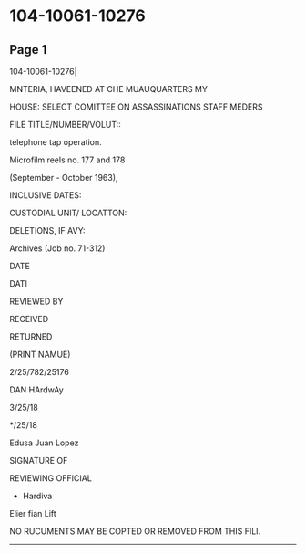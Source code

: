 # 104-10061-10276

## Page 1

104-10061-10276|

MNTERIA, HAVEENED AT CHE MUAUQUARTERS MY

HOUSE: SELECT COMITTEE ON ASSASSINATIONS STAFF MEDERS

FILE TITLE/NUMBER/VOLUT::

telephone tap operation.

Microfilm reels no. 177 and 178

(September - October 1963),

INCLUSIVE DATES:

CUSTODIAL UNIT/ LOCATTON:

DELETIONS, IF AVY:

Archives (Job no. 71-312)

DATE

DATI

REVIEWED BY

RECEIVED

RETURNED

(PRINT NAMUE)

2/25/782/25176

DAN HArdwAy

3/25/18

*/25/18

Edusa Juan Lopez

SIGNATURE OF

REVIEWING OFFICIAL

- Hardiva

Elier fian Lift

NO RUCUMENTS MAY BE COPTED OR REMOVED FROM THIS FILI.

---

